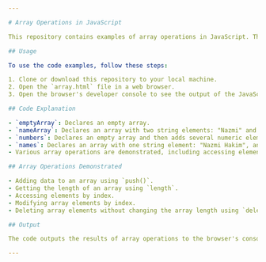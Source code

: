 ```yaml
---

# Array Operations in JavaScript

This repository contains examples of array operations in JavaScript. The provided code demonstrates how to perform various operations such as creating arrays, adding data to arrays, accessing elements by index, and modifying array elements.

## Usage

To use the code examples, follow these steps:

1. Clone or download this repository to your local machine.
2. Open the `array.html` file in a web browser.
3. Open the browser's developer console to see the output of the JavaScript code.

## Code Explanation

- `emptyArray`: Declares an empty array.
- `nameArray`: Declares an array with two string elements: "Nazmi" and "Hakim".
- `numbers`: Declares an empty array and then adds several numeric elements using the `push()` method.
- `names`: Declares an array with one string element: "Nazmi Hakim", and then adds another string element using the `push()` method.
- Various array operations are demonstrated, including accessing elements by index, changing values at specific indices, and deleting elements from arrays.

## Array Operations Demonstrated

- Adding data to an array using `push()`.
- Getting the length of an array using `length`.
- Accessing elements by index.
- Modifying array elements by index.
- Deleting array elements without changing the array length using `delete`.

## Output

The code outputs the results of array operations to the browser's console and also displays some results directly in the HTML document.

---
```

